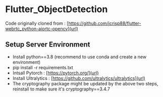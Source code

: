 # Flutter_ObjectDetection

Code originally cloned from : [https://github.com/jcrisp88/flutter-webrtc_python-aiortc-opencv](url)

## Setup Server Environment
- Install python==3.8 (recommend to use conda and create a new environment)
- pip install -r requirements.txt
- Intsall Pytorch : [https://pytorch.org/](url)
- Install Ultralytics : [https://github.com/ultralytics/ultralytics](url)
- The cryptography package might be updated by the above two steps, reinstall to make sure it's cryptography==3.4.7
